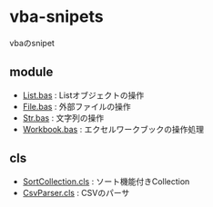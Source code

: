 # vba-snipets
vbaのsnipet

## module
- [List.bas](module/List.bas)	: Listオブジェクトの操作
- [File.bas](module/File.bas)	: 外部ファイルの操作
- [Str.bas](module/Str.bas)	: 文字列の操作
- [Workbook.bas](module/Workbook.bas)	: エクセルワークブックの操作処理

## cls
- [SortCollection.cls](cls/SortCollection.cls)	: ソート機能付きCollection
- [CsvParser.cls](cls/CsvParser.cls)	: CSVのパーサ
